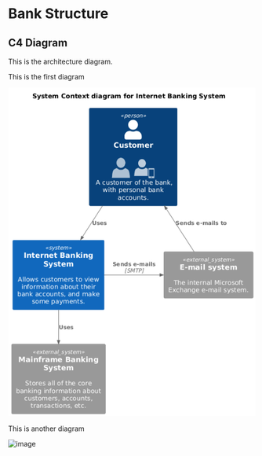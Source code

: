 # Bank Structure

## C4 Diagram

This is the architecture diagram.

This is the first diagram 

![image](assets/diagrams/c4-image.png)


This is another diagram

![image](assets/diagrams/c4-example.png)